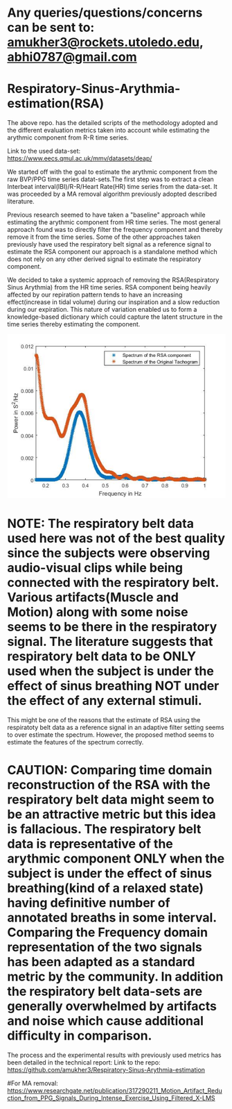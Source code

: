 # Any queries/questions/concerns can be sent to: amukher3@rockets.utoledo.edu, abhi0787@gmail.com

# Respiratory-Sinus-Arythmia-estimation(RSA)

The above repo. has the detailed scripts of the methodology adopted and the different evaluation metrics taken into account while estimating the arythmic component from R-R time series.  

Link to the used data-set: https://www.eecs.qmul.ac.uk/mmv/datasets/deap/

We started off with the goal to estimate the arythmic component from the raw BVP/PPG time series datat-sets.The first step was to extract a clean Interbeat interval(IBI)/R-R/Heart Rate(HR) time series from the data-set. It was proceeded by a MA removal algorithm previously adopted described literature. 

Previous research seemed to have taken a "baseline" approach while estimating the arythmic component from HR time series. The most general approach found was to directly filter the frequency component and thereby remove it from the time series. Some of the other approaches taken previously have used the respiratory belt signal as a  reference signal to estimate the RSA component our approach is a standalone method which does not rely on any other derived signal to estimate the respiratory component. 

We decided to take a systemic approach of removing the RSA(Respiratory Sinus Arythmia) from the HR time series. RSA component being heavily affected by our repiration pattern tends to have an increasing effect(increase in tidal volume) during our inspiration and a slow reduction during our expiration. This nature of variation enabled us to form a knowledge-based dictionary which could capture the latent structure in the time series thereby estimating the component. 

![Comparison of the Spectrums](SpectrumOfRSA_OriginalTachogram.jpg)

# NOTE: The respiratory belt data used here was not of the best quality since the subjects were observing audio-visual clips while being connected with the respiratory belt. Various artifacts(Muscle and Motion) along with some noise seems to be there in the respiratory signal. The literature suggests that respiratory belt data to be ONLY used when the subject is under the effect of sinus breathing NOT under the effect of any external stimuli. 
This might be one of the reasons that the estimate of RSA using the respiratoty belt data as a reference signal in an adaptive filter setting seems to over estimate the spectrum. However, the proposed method seems to estimate the features of the spectrum correctly. 

# CAUTION: Comparing time domain reconstruction of the RSA with the respiratory belt data might seem to be an attractive metric but this idea is fallacious. The respiratory belt data is representative of the arythmic component ONLY when the subject is under the effect of sinus breathing(kind of a relaxed state) having definitive number of annotated breaths in some interval. Comparing the Frequency domain representation of the two signals has been adapted as a standard metric by the community. In addition the respiratory belt data-sets are generally overwhelmed by artifacts and noise which cause additional difficulty in comparison. 

The process and the experimental results with previously used metrics has been detailed in the technical report:
Link to the repo: https://github.com/amukher3/Respiratory-Sinus-Arythmia-estimation 

#For MA removal: https://www.researchgate.net/publication/317290211_Motion_Artifact_Reduction_from_PPG_Signals_During_Intense_Exercise_Using_Filtered_X-LMS
